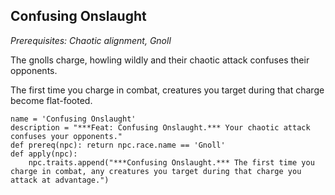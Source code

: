## Confusing Onslaught
*Prerequisites: Chaotic alignment, Gnoll*

The gnolls charge, howling wildly and their chaotic attack confuses their opponents.

The first time you charge in combat, creatures you target during that charge become flat-footed.

```
name = 'Confusing Onslaught'
description = "***Feat: Confusing Onslaught.*** Your chaotic attack confuses your opponents."
def prereq(npc): return npc.race.name == 'Gnoll'
def apply(npc):
    npc.traits.append("***Confusing Onslaught.*** The first time you charge in combat, any creatures you target during that charge you attack at advantage.")
```

